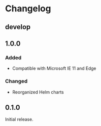 # Changelog

## develop

## 1.0.0

### Added

- Compatible with Microsoft IE 11 and Edge

### Changed

- Reorganized Helm charts


## 0.1.0

Initial release.
